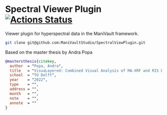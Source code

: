 
# Spectral Viewer Plugin [![Actions Status](https://github.com/ManiVaultStudio/SpectralViewPlugin/actions/workflows/build.yml/badge.svg)](https://github.com/ManiVaultStudio/SpectralViewPlugin/actions)
Viewer plugin for hyperspectral data in the ManiVault framework.

```bash
git clone git@github.com:ManiVaultStudio/SpectralViewPlugin.git
```

Based on the master thesis by Andra Popa

```bibtex
@mastersthesis{citekey,
  author  = "Popa, Andra",
  title   = "VisuaLayered: Combined Visual Analysis of MA-XRF and RIS Data",
  school  = "TU Delft",
  year    = "2022",
  type    = "",
  address = "",
  month   = "",
  note    = "",
  annote  = ""
}
```